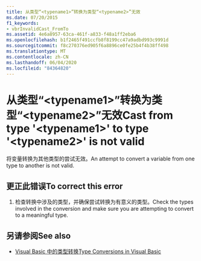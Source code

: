 ```yaml
---
title: 从类型“<typename1>”转换为类型“<typename2>”无效
ms.date: 07/20/2015
f1_keywords:
- vbrInvalidCast_FromTo
ms.assetid: 4e6a8957-63ca-461f-a833-f48a1ff2eba6
ms.openlocfilehash: b1f2465f491ccfb8f8199cc47a9adbd993c9991d
ms.sourcegitcommit: f8c270376ed905f6a8896ce0fe25b4f4b38ff498
ms.translationtype: MT
ms.contentlocale: zh-CN
ms.lasthandoff: 06/04/2020
ms.locfileid: "84364820"
---
```

# <a name="cast-from-type-typename1-to-type-typename2-is-not-valid"></a><span data-ttu-id="262d6-102">从类型“\<typename1>”转换为类型“\<typename2>”无效</span><span class="sxs-lookup"><span data-stu-id="262d6-102">Cast from type '\<typename1>' to type '\<typename2>' is not valid</span></span>
<span data-ttu-id="262d6-103">将变量转换为其他类型的尝试无效。</span><span class="sxs-lookup"><span data-stu-id="262d6-103">An attempt to convert a variable from one type to another is not valid.</span></span>  
  
## <a name="to-correct-this-error"></a><span data-ttu-id="262d6-104">更正此错误</span><span class="sxs-lookup"><span data-stu-id="262d6-104">To correct this error</span></span>  
  
1. <span data-ttu-id="262d6-105">检查转换中涉及的类型，并确保尝试转换为有意义的类型。</span><span class="sxs-lookup"><span data-stu-id="262d6-105">Check the types involved in the conversion and make sure you are attempting to convert to a meaningful type.</span></span>  
  
## <a name="see-also"></a><span data-ttu-id="262d6-106">另请参阅</span><span class="sxs-lookup"><span data-stu-id="262d6-106">See also</span></span>

- [<span data-ttu-id="262d6-107">Visual Basic 中的类型转换</span><span class="sxs-lookup"><span data-stu-id="262d6-107">Type Conversions in Visual Basic</span></span>](../programming-guide/language-features/data-types/type-conversions.md)
